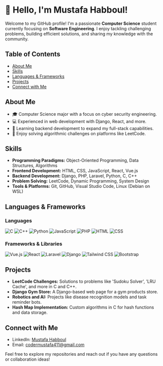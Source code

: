 # 👋 Hello, I'm Mustafa Habboul!

Welcome to my GitHub profile! I'm a passionate **Computer Science** student currently focusing on **Software Engineering**. I enjoy tackling challenging problems, building efficient solutions, and sharing my knowledge with the community.

## Table of Contents
- [About Me](#about-me)
- [Skills](#skills)
- [Languages & Frameworks](#languages--frameworks)
- [Projects](#projects)
- [Connect with Me](#connect-with-me)

## About Me
- 🎓 Computer Science major with a focus on cyber security engineering.
- 💻 Experienced in web development with Django, React, and more.
- 🎯 Learning backend development to expand my full-stack capabilities.
- 🧩 Enjoy solving algorithmic challenges on platforms like LeetCode.

## Skills
- **Programming Paradigms:** Object-Oriented Programming, Data Structures, Algorithms
- **Frontend Development:** HTML, CSS, JavaScript, React, Vue.js
- **Backend Development:** Django, PHP, Laravel, Python, C, C++
- **Problem Solving:** LeetCode, Dynamic Programming, System Design
- **Tools & Platforms:** Git, GitHub, Visual Studio Code, Linux (Debian on WSL)

## Languages & Frameworks

### Languages
![C](https://img.shields.io/badge/C-%2300599C.svg?style=for-the-badge&logo=c&logoColor=white)
![C++](https://img.shields.io/badge/C++-%2300599C.svg?style=for-the-badge&logo=c%2B%2B&logoColor=white)
![Python](https://img.shields.io/badge/Python-%233776AB.svg?style=for-the-badge&logo=python&logoColor=white)
![JavaScript](https://img.shields.io/badge/JavaScript-%23F7DF1E.svg?style=for-the-badge&logo=javascript&logoColor=black)
![PHP](https://img.shields.io/badge/PHP-%23777BB4.svg?style=for-the-badge&logo=php&logoColor=white)
![HTML](https://img.shields.io/badge/HTML-%23E34F26.svg?style=for-the-badge&logo=html5&logoColor=white)
![CSS](https://img.shields.io/badge/CSS-%231572B6.svg?style=for-the-badge&logo=css3&logoColor=white)

### Frameworks & Libraries
![Vue.js](https://img.shields.io/badge/Vue.js-%234FC08D.svg?style=for-the-badge&logo=vue.js&logoColor=white)
![React](https://img.shields.io/badge/React-%2361DAFB.svg?style=for-the-badge&logo=react&logoColor=black)
![Laravel](https://img.shields.io/badge/Laravel-%23FF2D20.svg?style=for-the-badge&logo=laravel&logoColor=white)
![Django](https://img.shields.io/badge/Django-%23092E20.svg?style=for-the-badge&logo=django&logoColor=white)
![Tailwind CSS](https://img.shields.io/badge/TailwindCSS-%2338B2AC.svg?style=for-the-badge&logo=tailwind-css&logoColor=white)
![Bootstrap](https://img.shields.io/badge/Bootstrap-%238511FA.svg?style=for-the-badge&logo=bootstrap&logoColor=white)

## Projects
- **LeetCode Challenges:** Solutions to problems like 'Sudoku Solver', 'LRU Cache', and more in C and C++.
- **Django Gym Store:** A Django-based web page for a gym products store.
- **Robotics and AI:** Projects like disease recognition models and task reminder bots.
- **Hash Map Implementation:** Custom algorithms in C for hash functions and data storage.

## Connect with Me
- LinkedIn: [Mustafa Habboul](https://www.linkedin.com/in/must-codeq-423394268/)
- Email: codermustafa411@gmail.com

Feel free to explore my repositories and reach out if you have any questions or collaboration ideas!
